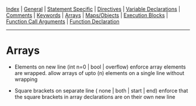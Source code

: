 [Index](index) |
[General](general) |
[Statement Specific](statement) |
[Directives](directive) |
[Variable Declarations](variable) |
[Comments](comment) |
[Keywords](keyword) |
[Arrays](array) |
[Maps/Objects](map) |
[Execution Blocks](block) |
[Function Call Arguments](call) |
[Function Declaration](function)

---
# Arrays
 - Elements on new line (int n=0 | bool  | overflow)
   enforce array elements are wrapped.
   allow arrays of upto (n) elements on a single line without wrapping

 - Square brackets on separate line ( none | both | start | end)
   enforce that the square brackets in array declarations are on their own 
   new line
